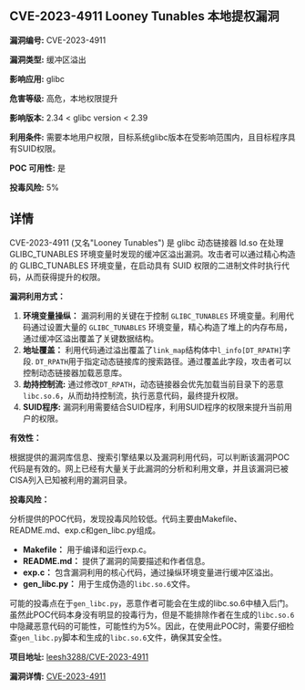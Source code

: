 ## CVE-2023-4911 Looney Tunables 本地提权漏洞

**漏洞编号:** CVE-2023-4911

**漏洞类型:** 缓冲区溢出

**影响应用:** glibc

**危害等级:** 高危，本地权限提升

**影响版本:** 2.34 < glibc version < 2.39

**利用条件:** 需要本地用户权限，目标系统glibc版本在受影响范围内，且目标程序具有SUID权限。

**POC 可用性:** 是

**投毒风险:** 5%

## 详情

CVE-2023-4911 (又名"Looney Tunables") 是 glibc 动态链接器 ld.so 在处理 GLIBC_TUNABLES 环境变量时发现的缓冲区溢出漏洞。攻击者可以通过精心构造的 GLIBC_TUNABLES 环境变量，在启动具有 SUID 权限的二进制文件时执行代码，从而获得提升的权限。

**漏洞利用方式：**

1.  **环境变量操纵：** 漏洞利用的关键在于控制 `GLIBC_TUNABLES` 环境变量。利用代码通过设置大量的 `GLIBC_TUNABLES` 环境变量，精心构造了堆上的内存布局，通过缓冲区溢出覆盖了关键数据结构。
2.  **地址覆盖：**  利用代码通过溢出覆盖了`link_map`结构体中`l_info[DT_RPATH]`字段. `DT_RPATH`用于指定动态链接库的搜索路径。通过覆盖此字段，攻击者可以控制动态链接器加载恶意库。
3.  **劫持控制流:** 通过修改`DT_RPATH`，动态链接器会优先加载当前目录下的恶意`libc.so.6`，从而劫持控制流，执行恶意代码，最终提升权限。
4. **SUID程序:** 漏洞利用需要结合SUID程序，利用SUID程序的权限来提升当前用户的权限。

**有效性：**

根据提供的漏洞库信息、搜索引擎结果以及漏洞利用代码，可以判断该漏洞POC代码是有效的。网上已经有大量关于此漏洞的分析和利用文章，并且该漏洞已被CISA列入已知被利用的漏洞目录。

**投毒风险：**

分析提供的POC代码，发现投毒风险较低。代码主要由Makefile、README.md、exp.c和gen_libc.py组成。

*   **Makefile：** 用于编译和运行exp.c。
*   **README.md：** 提供了漏洞的简要描述和作者信息。
*   **exp.c：** 包含漏洞利用的核心代码，通过操纵环境变量进行缓冲区溢出。
*   **gen_libc.py：** 用于生成伪造的`libc.so.6`文件。

可能的投毒点在于`gen_libc.py`，恶意作者可能会在生成的libc.so.6中植入后门。虽然此POC代码本身没有明显的投毒行为，但是不能排除作者在生成的`libc.so.6`中隐藏恶意代码的可能性，可能性约为5%。因此，在使用此POC时，需要仔细检查`gen_libc.py`脚本和生成的`libc.so.6`文件，确保其安全性。

**项目地址:** [leesh3288/CVE-2023-4911](https://github.com/leesh3288/CVE-2023-4911)

**漏洞详情:** [CVE-2023-4911](https://nvd.nist.gov/vuln/detail/CVE-2023-4911)